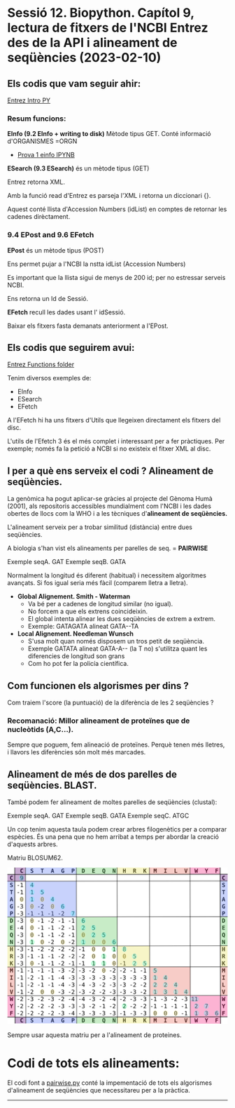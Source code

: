 # Sessió 12. Biopython. Capítol 9, lectura de fitxers de l'NCBI Entrez des de la API i alineament de seqüències (2023-02-10)

## Els codis que vam seguir ahir:

[Entrez Intro PY](./5-entrez/1-intro/entrez.py)

### Resum funcions:

**EInfo (9.2 EInfo + writing to disk)** Mètode tipus GET. Conté informació d'ORGANISMES =ORGN

- [Prova 1 einfo IPYNB](./entrez1.ipynb "entrez1.ipynb")

**ESearch (9.3 ESearch)** és un mètode tipus (GET)

Entrez retorna XML.

Amb la funció read d'Entrez es parseja l'XML i retorna un diccionari {}.

Aquest conté llista d'Accession Numbers (idList) en comptes de retornar les cadenes dirèctament.

### 9.4 EPost and 9.6 EFetch

**EPost** és un mètode tipus (POST)

Ens permet pujar a l'NCBI la nstta idList (Accession Numbers)

Es important que la llista sigui de menys de 200 id; per no estressar serveis NCBI.

Ens retorna un Id de Sessió.


**EFetch** recull les dades usant l' idSessió.

Baixar els fitxers fasta demanats anteriorment a l'EPost.


## Els codis que seguirem avui:

[Entrez Functions folder](./5-entrez/2-functions/)

Tenim diversos exemples de:

- EInfo
- ESearch
- EFetch
  
A l'EFetch hi ha uns fitxers d'Utils que llegeixen directament els fitxers del disc.

L'utils de l'Efetch 3 és el més complet i interessant per a fer pràctiques. 
Per exemple; només fa la petició a NCBI si no existeix el fitxer XML al disc.

## I per a què ens serveix el codi ? Alineament de seqüències.

La genòmica ha pogut aplicar-se gràcies al projecte del Gènoma Humà (2001), als repositoris accessibles 
mundialment com l'NCBI i les dades obertes de llocs com la WHO i a les tècniques d'**alineament de seqüències.**

L'alineament serveix per a trobar similitud (distància) entre dues seqüències.

A biologia s'han vist els alineaments per parelles de seq. = **PAIRWISE**

Exemple seqA.   GAT
Exemple seqB.   GATA

Normalment la longitud és diferent (habitual) i necessitem algoritmes avançats.
Si fos igual seria més fàcil (comparem lletra a lletra).

* **Global Alignement. Smith - Waterman**
  * Va bé per a cadenes de longitud similar (no igual).
  * No forcem a que els extrens coincideixin.
  * El global intenta alinear les dues seqüències de extrem a extrem. 
  * Exemple: GATAGATA alineat GATA--TA
* **Local Alignement. Needleman Wunsch**
  * S'usa molt quan només disposem un tros petit de seqüència.
  * Exemple GATATA alineat GATA-A-- (la T no) s'utilitza quant les diferencies de longitud son grans
  * Com ho pot fer la policía científica.

## Com funcionen els algorismes per dins ? 

Com traiem l'score (la puntuació) de la diferència de les 2 seqüències ?

### Recomanació: Millor alineament de proteïnes que de nucleòtids (A,C...).

Sempre que poguem, fem alineació de proteïnes. 
Perquè tenen més lletres, i llavors les diferències són molt més marcades.

## Alineament de més de dos parelles de seqüències. BLAST.

També podem fer alineament de moltes parelles de seqüències (clustal):

Exemple seqA.   GAT
Exemple seqB.   GATA
Exemple seqC.   ATGC

Un cop tenim aquesta taula podem crear arbres filogenètics per a comparar espècies.
És una pena que no hem arribat a temps per abordar la creació d'aquests arbres.

Matriu BLOSUM62.

![[Blosum62-dayhoff-ordering.svg]](./Blosum62-dayhoff-ordering.svg)

Sempre usar aquesta matriu per a l'alineament de proteines.

# Codi de tots els alineaments:

El codi font a [pairwise.py](./6-alignments/pairwise.py) conté la impementació de tots els algorismes d'alineament de seqüències que necessitareu per a la pràctica.

<hr/>